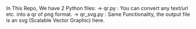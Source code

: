 In This Repo, We have 2 Python files:
-> qr.py : You can convert any text/url etc. into a qr of png format.
-> qr_svg.py : Same Functionality, the output file is an svg (Scalable Vector Graphic) here.
